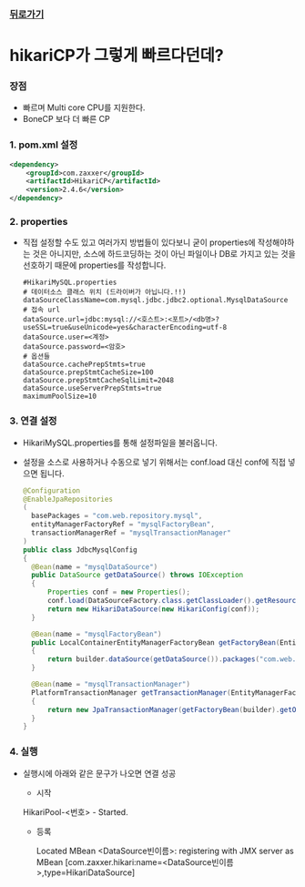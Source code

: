 ### [뒤로가기]( https://yunjae830.github.io/-Clearance/file/Connection )



# hikariCP가 그렇게 빠르다던데?

### 장점

- 빠르며 Multi core CPU를 지원한다.
- BoneCP 보다 더 빠른 CP



### 1. pom.xml 설정

```xml
<dependency>
	<groupId>com.zaxxer</groupId>
	<artifactId>HikariCP</artifactId>
	<version>2.4.6</version>
</dependency>
```



### 2. properties

- 직접 설정할 수도 있고 여러가지 방법들이 있다보니 굳이 properties에 작성해야하는 것은 아니지만, 소스에 하드코딩하는 것이 아닌 파일이나 DB로 가지고 있는 것을 선호하기 때문에 properties를 작성합니다.

  ```properties
  #HikariMySQL.properties
  # 데이터소스 클래스 위치 (드라이버가 아닙니다.!!)
  dataSourceClassName=com.mysql.jdbc.jdbc2.optional.MysqlDataSource
  # 접속 url
  dataSource.url=jdbc:mysql://<호스트>:<포트>/<db명>?useSSL=true&useUnicode=yes&characterEncoding=utf-8
  dataSource.user=<계정>
  dataSource.password=<암호>
  # 옵션들
  dataSource.cachePrepStmts=true
  dataSource.prepStmtCacheSize=100
  dataSource.prepStmtCacheSqlLimit=2048
  dataSource.useServerPrepStmts=true
  maximumPoolSize=10
  ```



### 3. 연결 설정

- HikariMySQL.properties를 통해 설정파일을 불러옵니다.

- 설정을 소스로 사용하거나 수동으로 넣기 위해서는 conf.load 대신 conf에 직접 넣으면 됩니다.

  ```java
  @Configuration
  @EnableJpaRepositories
  (
  	basePackages = "com.web.repository.mysql", 
  	entityManagerFactoryRef = "mysqlFactoryBean", 
  	transactionManagerRef = "mysqlTransactionManager"
  )
  public class JdbcMysqlConfig
  {
  	@Bean(name = "mysqlDataSource")
  	public DataSource getDataSource() throws IOException
  	{
  		Properties conf = new Properties();
  		conf.load(DataSourceFactory.class.getClassLoader().getResourceAsStream("HikariMySQL.properties"));
  		return new HikariDataSource(new HikariConfig(conf));
  	}
  
  	@Bean(name = "mysqlFactoryBean")
  	public LocalContainerEntityManagerFactoryBean getFactoryBean(EntityManagerFactoryBuilder builder) throws IOException
  	{
  		return builder.dataSource(getDataSource()).packages("com.web.domain.mysql").build();
  	}
  
  	@Bean(name = "mysqlTransactionManager")
  	PlatformTransactionManager getTransactionManager(EntityManagerFactoryBuilder builder) throws IOException
  	{
  		return new JpaTransactionManager(getFactoryBean(builder).getObject());
  	}
  }
  ```



### 4. 실행

- 실행시에 아래와 같은 문구가 나오면 연결 성공

  -  시작 

    HikariPool-<번호> - Started. 

  - 등록

     Located MBean <DataSource빈이름>: registering with JMX server as MBean [com.zaxxer.hikari:name=<DataSource빈이름>,type=HikariDataSource] 




